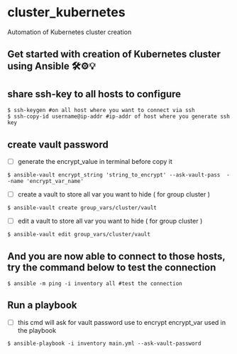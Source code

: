 # cluster_kubernetes

Automation of Kubernetes cluster creation


## Get started with creation of Kubernetes cluster using Ansible 🛠️⚙️💡

## share ssh-key to all hosts to configure

```
$ ssh-keygen #on all host where you want to connect via ssh 
$ ssh-copy-id username@ip-addr #ip-addr of host where you generate ssh key
```

## create vault password

- [ ] generate the encrypt_value in terminal before copy it
```
$ ansible-vault encrypt_string 'string_to_encrypt' --ask-vault-pass  --name 'encrypt_var_name'
```
- [ ] create a vault to store all var you want to hide ( for group cluster )
```
$ ansible-vault create group_vars/cluster/vault
```
- [ ] edit a vault to store all var you want to hide ( for group cluster )
```
$ ansible-vault edit group_vars/cluster/vault
```

## And you are now able to connect to those hosts, try the command below to test the connection

```
$ ansible -m ping -i inventory all #test the connection
```

## Run a playbook

- [ ] this cmd will ask for vault password use to encrypt encrypt_var used in the playbook
```
$ ansible-playbook -i inventory main.yml --ask-vault-password
